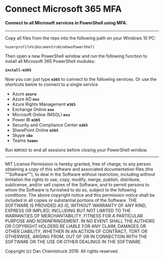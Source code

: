 # Connect Microsoft 365 MFA
#### Connect to all Microsoft services in PowerShell using MFA.
---
Copy all files from the repo into the following path on your Windows 10 PC: 

`%userprofile%\Documents\WindowsPowerShell`

Then open a new PowerShell window and run the following function to install all Microsoft 365 PowerShell modules:

**`install-m365`**

Now you can just type **`m365`** to connect to the following services. Or use the shortcuts below to connect to a single service
* Azure **`azure`**
* Azure AD **`mso`**
* Azure Rights Management **`m365`**
* Exchange Online **`exo`**
* Microsoft Online (MSOL) **`mso`**
* Power BI **`m365`**
* Security and Compliance Center **`m365`**
* SharePoint Online **`m365`**
* Skype **`sbo`**
* Teams **`teams`**

Run `NOM365` to end all sessions before closing your PowerShell window.

***
  
MIT License
Permission is hereby granted, free of charge, to any person obtaining a copy
of this software and associated documentation files (the ""Software""), to deal
in the Software without restriction, including without limitation the rights
to use, copy, modify, merge, publish, distribute, sublicense, and/or sell
copies of the Software, and to permit persons to whom the Software is
furnished to do so, subject to the following conditions:
The above copyright notice and this permission notice shall be included in all
copies or substantial portions of the Software.
THE SOFTWARE IS PROVIDED *AS IS*, WITHOUT WARRANTY OF ANY KIND, EXPRESS OR
IMPLIED, INCLUDING BUT NOT LIMITED TO THE WARRANTIES OF MERCHANTABILITY,
FITNESS FOR A PARTICULAR PURPOSE AND NONINFRINGEMENT. IN NO EVENT SHALL THE
AUTHORS OR COPYRIGHT HOLDERS BE LIABLE FOR ANY CLAIM, DAMAGES OR OTHER
LIABILITY, WHETHER IN AN ACTION OF CONTRACT, TORT OR OTHERWISE, ARISING FROM,
OUT OF OR IN CONNECTION WITH THE SOFTWARE OR THE USE OR OTHER DEALINGS IN THE
SOFTWARE.

Copyright (c) Dan Chemistruck 2019. All rights reserved.
